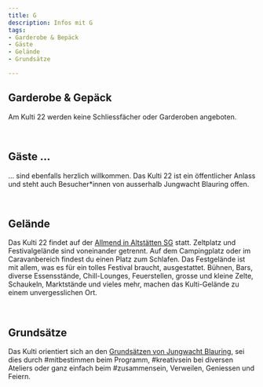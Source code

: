 ```yaml
---
title: G
description: Infos mit G
tags:
- Garderobe & Bepäck
- Gäste
- Gelände
- Grundsätze

---
```

## Garderobe & Gepäck

Am Kulti 22 werden keine Schliessfächer oder Garderoben angeboten.

<br />

## Gäste ...

... sind ebenfalls herzlich willkommen. Das Kulti 22 ist ein öffentlicher Anlass und steht auch Besucher*innen von ausserhalb Jungwacht Blauring offen.

<br />

## Gelände

Das Kulti 22 findet auf der [Allmend in Altstätten SG](https://goo.gl/maps/6kmvnjgujkpr2jw99) statt. Zeltplatz und Festivalgelände sind voneinander getrennt. Auf dem Campingplatz oder im Caravanbereich findest du einen Platz zum Schlafen. Das Festgelände ist mit allem, was es für ein tolles Festival braucht, ausgestattet. Bühnen, Bars, diverse Essensstände, Chill-Lounges, Feuerstellen, grosse und kleine Zelte, Schaukeln, Marktstände und vieles mehr, machen das Kulti-Gelände zu einem unvergesslichen Ort.

<br />

## Grundsätze

Das Kulti orientiert sich an den [Grundsätzen von Jungwacht Blauring](https://www.jubla.ch/ueber-die-jubla/leitbild/grundsaetze), sei dies durch #mitbestimmen beim Programm, #kreativsein bei diversen Ateliers oder ganz einfach beim #zusammensein, Verweilen, Geniessen und Feiern.